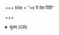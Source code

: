 +++
title = "०४ ये देवा दिवि"

+++
<details><summary>मूलम् (GR)</summary>

ये देवा दिवि ष्ठ ये पृथिव्यां  
जातवेदो य उराव् अन्तरिक्षे ।  
ये गिरिषु पर्वतेष्व् अप्स्व् अन्तस्  
ते देवा अशनिं यावयाथ ॥
</details>